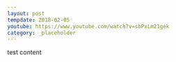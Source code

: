 ```yaml
---
layout: post
tempdate: 2018-02-05
youtube: https://www.youtube.com/watch?v=sbPxLm21gek
category: _placeholder
---
```

test content